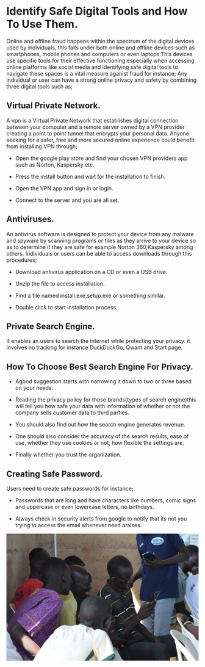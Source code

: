# Identify Safe Digital Tools and How To Use Them.
Online and offline fraud happens within the spectrum of the digital devices used by individuals, this falls under both online and offline devices such as smartphones, mobile phones and computers or even laptops.This devices use specific tools for their effective functioning especially when accessing online platforms like social media and identifying safe digital tools to navigate these spaces is a vital measure aganist fraud for instance;
Any individual or user can have a strong online privacy and safety by combining three digital tools such as;

## Virtual Private Network.
A vpn is a Virtual Private Network that establishes digital connection between your computer and a remote server owned by a VPN provider creating a point to point tunnel that encrypts your personal data. Anyone seeking for a safer, free and more secured online experience could benefit from installing VPN through;

- Open the google play store and find your chosen VPN providers app such as Norton, Kaspersky etc.

- Press the install button and wait for the installation to finish.

- Open the VPN app and sign in or login.

- Connect to the server and you are all set.

## Antiviruses.
An antivirus software is designed to protect your device from any malware and spyware by scanning programs or files as they arrive to your device so as to determine if they are safe for example Norton 360,Kaspersky among others. Individuals or users can be able to access downloads through this procedures;

- Download antivirus application on a CD or even a USB drive.

- Unzip the file to access installation.

- Find a file named install.exe,setup.exe or something similar.

- Double click to start installation process.

## Private Search Engine.
It enables an users to search the internet while protecting your privacy. it involves no tracking for instance DuckDuckGo, Qwant and Start page.

## How To Choose Best Search Engine For Privacy.
- Agood suggestion starts with narrowing it down to two or three based on your needs.

- Reading the privacy policy for those brands(types of search engine)this will tell you how safe your data with information of whether or not the company sells customer data to third parties.

- You should also find out how the search engine generates revenue.

- One should also consider the accuracy of the search results, ease of use, whether they use cookies or not, how flexible the settings are.

- Finally whether you trust the organization.

##  Creating Safe Password.
Users need to create safe passwords for instance; 
- Passwords that are long and have characters like numbers, comic signs and uppercase or even lowercase letters, no birthdays.

- Always check in security alerts from google to notify that its not you trying to access the email whenever need araises.

![Demonstrating_creating_of_safe_password](Images/Safe_Password.jpg)
